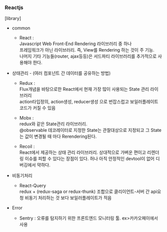 ### Reactjs


[library]
* common
  - React : <br>
    Javascript Web Front-End Rendering 라이브러리 중 하나<br>
    프레임워크가 아닌 라이브러리. 즉, View를 Rendering 하는 것이 주 기능. <br>
    나머지 기타 기능들(router, ajax등등)은 서드파티 라이브러리를 추가적으로 사용해야 한다.
 
 
* 상태관리 - (여러 컴포넌트 간 데이터를 공유하는 방법)
  - Redux : <br>
    Flux개념을 바탕으로한 React에서 현재 가장 많이 사용되는 State 관리 라이브러리 <br>
    action타입정의, action생성, reducer생성 으로 번잡스럽고 보일러플레이트 코드가 커질 수 있음
    
   - Mobx : <br>
    redux와 같은 State관리 라이브러리. <br>
    @observable 데코레이터로 지정한 State는 관찰대상으로 지정되고 그 State는 값이 변경될 때 마다 Rerendering된다.<br>
    
   - Recoil : <br>
    React에서 제공하는 상태 관리 라이브러리. 상대적으로 가벼운 편이고 리렌더링 이슈를 피할 수 있다는 장점이 있다. 허나 아직 안정적인 devtool이 없어 디버깅에서 약하다. 

* 비동기처리
  - React-Query <br> 
    redux + (redux-saga or redux-thunk) 조합으로 클리이언트-서버 간 api요청 비동기 처리하는 것 보다 보일러플레이트가 적음 <br>
   
    
    
* Error <br>
  - Sentry : 오류를 탐지하기 위한 프론트엔드 모니터링 툴. ex>카카오페이에서 사용<br>
